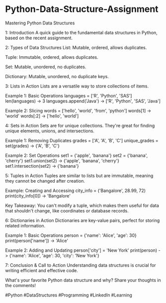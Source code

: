 # Python-Data-Structure-Assignment
Mastering Python Data Structures


1: Introduction
A quick guide to the fundamental data structures in Python, based on the recent assignment.

2: Types of Data Structures
List: Mutable, ordered, allows duplicates.

Tuple: Immutable, ordered, allows duplicates.

Set: Mutable, unordered, no duplicates.

Dictionary: Mutable, unordered, no duplicate keys.

3: Lists in Action
Lists are a versatile way to store collections of items.

Example 1: Basic Operations
languages = ['R', 'Python', 'SAS']
len(languages) -> 3
languages.append('Java') -> ['R', 'Python', 'SAS', 'Java']

Example 2: Slicing
words = ['hello', 'world', 'from', 'python']
words[1] -> 'world'
words[:2] -> ['hello', 'world']

4: Sets in Action
Sets are for unique collections. They're great for finding unique elements, unions, and intersections.

Example 1: Removing Duplicates
grades = ['A', 'A', 'B', 'C']
unique_grades = set(grades) -> {'A', 'B', 'C'}

Example 2: Set Operations
set1 = {'apple', 'banana'}
set2 = {'banana', 'cherry'}
set1.union(set2) -> {'apple', 'banana', 'cherry'}
set1.intersection(set2) -> {'banana'}

5: Tuples in Action
Tuples are similar to lists but are immutable, meaning they cannot be changed after creation.

Example: Creating and Accessing
city_info = ('Bangalore', 28.99, 72)
print(city_info[0]) -> 'Bangalore'

Key Takeaway: You can't modify a tuple, which makes them useful for data that shouldn't change, like coordinates or database records.

6: Dictionaries in Action
Dictionaries are key-value pairs, perfect for storing related information.

Example 1: Basic Operations
person = {'name': 'Alice', 'age': 30}
print(person['name']) -> 'Alice'

Example 2: Adding and Updating
person['city'] = 'New York'
print(person) -> {'name': 'Alice', 'age': 30, 'city': 'New York'}

7: Conclusion & Call to Action
Understanding data structures is crucial for writing efficient and effective code.

What's your favorite Python data structure and why? Share your thoughts in the comments!

#Python #DataStructures #Programming #LinkedIn #Learning
